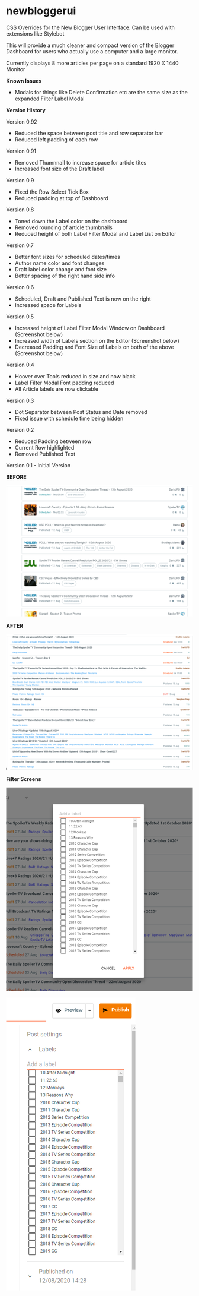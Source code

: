 # newbloggerui
CSS Overrides for the New Blogger User Interface. Can be used with extensions like Stylebot

This will provide a much cleaner and compact version of the Blogger Dashboard for users who actually use a computer and a large monitor.

Currently displays 8 more articles per page on a standard 1920 X 1440 Monitor

**Known Issues**

- Modals for things like Delete Confirmation etc are the same size as the expanded Filter Label Modal


**Version History**

Version 0.92
- Reduced the space between post title and row separator bar
- Reduced left padding of each row

Version 0.91
- Removed Thumnnail to increase space for article tites
- Increased font size of the Draft label

Version 0.9
- Fixed the Row Select Tick Box
- Reduced padding at top of Dashboard

Version 0.8
- Toned down the Label color on the dashboard
- Removed rounding of article thumbnails
- Reduced height of both Label Filter Modal and Label List on Editor

Version 0.7
- Better font sizes for scheduled dates/times
- Author name color and font changes
- Draft label color change and font size
- Better spacing of the right hand side info

Version 0.6
- Scheduled, Draft and Published Text is now on the right
- Increased space for Labels

Version 0.5
- Increased height of Label Filter Modal Window on Dashboard (Screenshot below)
- Increased width of Labels section on the Editor (Screenshot below)
- Decreased Padding and Font Size of Labels on both of the above (Screenshot below)

Version 0.4
- Hoover over Tools reduced in size and now black
- Label Filter Modal Font padding reduced
- All Article labels are now clickable

Version 0.3
- Dot Separator between Post Status and Date removed
- Fixed issue with schedule time being hidden

Version 0.2 
- Reduced Padding between row
- Current Row highlighted
- Removed Published Text

Version 0.1 - Initial Version

**BEFORE**

![before](blogger-ui-before.png)


**AFTER**

![after](blogger-ui-after-v0.91.png)


**Filter Screens**

![filter](dashboard-filter-modal.png)

![editor](editor-label.png)
